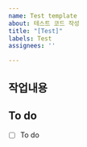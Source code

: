 ```yaml
---
name: Test template
about: 테스트 코드 작성
title: "[Test]"
labels: Test
assignees: ''

---
```


## 작업내용

## To do
- [ ] To do
